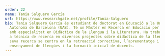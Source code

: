 ```yaml
---
order: 22
name: Tania Salguero García
url: https://www.researchgate.net/profile/Tania-Salguero
bio: Tania Salguero García és estudiant de doctorat en Educació a la Universitat
  Autònoma de Barcelona (UAB). Té un Màster en Recerca en Educació per la UAB,
  amb especialitat en Didàctica de la Llengua i la Literatura. Ha treballat com
  a tècnica de recerca en diversos projectes sobre didàctica de la llengua. La
  seva recerca se centra en la retroacció correctiva, l’aprenentatge i
  ensenyament de llengües i la formació inicial de docents.
---
```

